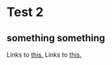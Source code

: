 # Test 2

## something something

Links to [this.](./test1.md#test1foo)
Links to [this.](test1.md#test1foo)
